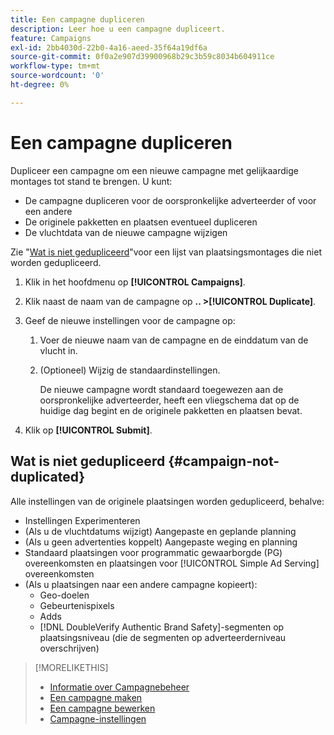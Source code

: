 ```yaml
---
title: Een campagne dupliceren
description: Leer hoe u een campagne dupliceert.
feature: Campaigns
exl-id: 2bb4030d-22b0-4a16-aeed-35f64a19df6a
source-git-commit: 0f0a2e907d39900968b29c3b59c8034b604911ce
workflow-type: tm+mt
source-wordcount: '0'
ht-degree: 0%

---
```


# Een campagne dupliceren

<!-- Some placements don't have this option. Clarify which placement types aren't eligible -- is it PG placements, or all placements using private inventory? And anything else? -->

Dupliceer een campagne om een nieuwe campagne met gelijkaardige montages tot stand te brengen. U kunt:

* De campagne dupliceren voor de oorspronkelijke adverteerder of voor een andere
* De originele pakketten en plaatsen eventueel dupliceren
* De vluchtdata van de nieuwe campagne wijzigen

Zie &quot;[Wat is niet gedupliceerd](#campaign-not-duplicated)&quot;voor een lijst van plaatsingsmontages die niet worden gedupliceerd.

1. Klik in het hoofdmenu op **[!UICONTROL Campaigns]**.
1. Klik naast de naam van de campagne op **.. >[!UICONTROL Duplicate]**.
1. Geef de nieuwe instellingen voor de campagne op:
   1. Voer de nieuwe naam van de campagne en de einddatum van de vlucht in.
   1. (Optioneel) Wijzig de standaardinstellingen.

      De nieuwe campagne wordt standaard toegewezen aan de oorspronkelijke adverteerder, heeft een vliegschema dat op de huidige dag begint en de originele pakketten en plaatsen bevat.

1. Klik op **[!UICONTROL Submit]**.

## Wat is niet gedupliceerd {#campaign-not-duplicated}

Alle instellingen van de originele plaatsingen worden gedupliceerd, behalve:

* Instellingen Experimenteren
* (Als u de vluchtdatums wijzigt) Aangepaste en geplande planning
* (Als u geen advertenties koppelt) Aangepaste weging en planning
* Standaard plaatsingen voor programmatic gewaarborgde (PG) overeenkomsten en plaatsingen voor [!UICONTROL Simple Ad Serving] overeenkomsten
* (Als u plaatsingen naar een andere campagne kopieert):
   * Geo-doelen
   * Gebeurtenispixels
   * Adds
   * [!DNL DoubleVerify Authentic Brand Safety]-segmenten op plaatsingsniveau (die de segmenten op adverteerderniveau overschrijven)

>[!MORELIKETHIS]
>
>* [Informatie over Campagnebeheer](campaign-about.md)
>* [Een campagne maken](campaign-create.md)
>* [Een campagne bewerken](campaign-edit.md)
>* [Campagne-instellingen](campaign-settings.md)

